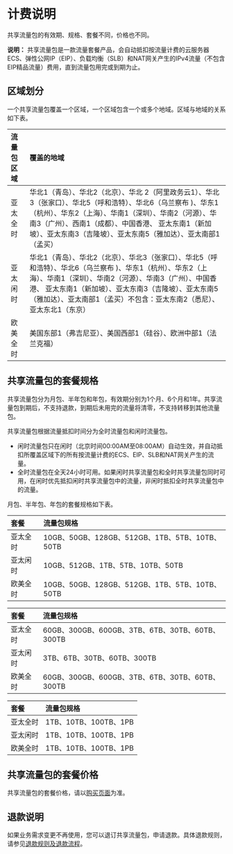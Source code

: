 # 计费说明

共享流量包的有效期、规格、套餐不同，价格也不同。

**说明：** 共享流量包是一款流量套餐产品，会自动抵扣按流量计费的云服务器ECS、弹性公网IP（EIP）、负载均衡（SLB）和NAT网关产生的IPv4流量（不包含EIP精品流量）费用，直到流量包用完或到期为止。

## 区域划分

一个共享流量包覆盖一个区域，一个区域包含一个或多个地域。区域与地域的关系如下表。

|流量包区域|覆盖的地域|
|:----|:----|
|亚太全时|华北1（青岛）、华北2（北京）、华北 2（阿里政务云1）、华北3（张家口）、华北5（呼和浩特）、华北6（乌兰察布 \)、华东1（杭州）、华东2（上海）、华南1（深圳）、华南2（河源）、华南3（广州）、西南1（成都）、中国香港、 亚太东南1（新加坡）、亚太东南3（吉隆坡）、亚太东南5（雅加达）、亚太南部1（孟买）|
|亚太闲时|华北1（青岛）、华北2（北京）、华北3（张家口）、华北5（呼和浩特）、华北6（乌兰察布 \)、华东1（杭州）、华东2（上海）、华南1（深圳）、华南2（河源）、华南3（广州）、中国香港、 亚太东南1（新加坡）、亚太东南3（吉隆坡）、亚太东南5（雅加达）、亚太南部1（孟买）不包含：亚太东南2（悉尼）、亚太东北1（东京） |
|欧美全时|美国东部1（弗吉尼亚）、美国西部1（硅谷）、欧洲中部1（法兰克福）|

## 共享流量包的套餐规格

共享流量包分为月包、半年包和年包，有效期分别为1个月、6个月和1年。共享流量包到期后，不支持退款，到期后未用完的流量将清零，不支持转移到其他流量包。

共享流量包根据流量抵扣时间分为全时流量包和闲时流量包。

-   闲时流量包只在闲时（北京时间00:00AM至08:00AM）自动生效，并自动抵扣所覆盖区域下的所有按流量计费的ECS、EIP、SLB和NAT网关产生的流量。
-   全时流量包在全天24小时可用。如果闲时共享流量包和全时共享流量包同时可用，在闲时优先抵扣闲时共享流量包中的流量，非闲时抵扣全时共享流量包中的流量。

月包、半年包、年包的套餐规格如下表。

|套餐|流量包规格|
|:-|:----|
|亚太全时|10GB、50GB、128GB、512GB、1TB、5TB、10TB、50TB|
|亚太闲时|10GB、512GB、1TB、5TB、10TB、50TB|
|欧美全时|10GB、50GB、128GB、512GB、1TB、5TB、10TB、50TB|

|套餐|流量包规格|
|:-|:----|
|亚太全时|60GB、300GB、600GB、3TB、6TB、30TB、60TB、300TB|
|亚太闲时|3TB、6TB、30TB、60TB、300TB|
|欧美全时|60GB、300GB、600GB、3TB、6TB、30TB、60TB、300TB|

|套餐|流量包规格|
|:-|:----|
|亚太全时|1TB、10TB、100TB、1PB|
|亚太闲时|1TB、10TB、100TB、1PB|
|欧美全时|1TB、10TB、100TB、1PB|

## 共享流量包的套餐价格

共享流量包的套餐价格，请以[购买页面](https://common-buy.aliyun.com/?&commodityCode=flowbag#/buy)为准。

## 退款说明

如果业务需求变更不再使用，您可以退订共享流量包，申请退款。具体退款规则，请参见[退款规则及退款流程](https://help.aliyun.com/document_detail/37096.html)。

